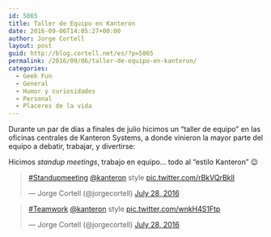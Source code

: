 ```yaml
---
id: 5865
title: Taller de Equipo en Kanteron
date: 2016-09-06T14:05:27+00:00
author: Jorge Cortell
layout: post
guid: http://blog.cortell.net/es/?p=5865
permalink: /2016/09/06/taller-de-equipo-en-kanteron/
categories:
  - Geek Fun
  - General
  - Humor y curiosidades
  - Personal
  - Placeres de la vida
---
```

Durante un par de días a finales de julio hicimos un &#8220;taller de equipo&#8221; en las oficinas centrales de Kanteron Systems, a donde vinieron la mayor parte del equipo a debatir, trabajar, y divertirse:

Hicimos _standup meetings_, trabajo en equipo&#8230; todo al &#8220;estilo Kanteron&#8221; 😉

<blockquote class="twitter-tweet" data-lang="en">
  <p lang="en" dir="ltr">
    <a href="https://twitter.com/hashtag/Standupmeeting?src=hash">#Standupmeeting</a> <a href="https://twitter.com/kanteron">@kanteron</a> style <a href="https://t.co/rBkVQrBklI">pic.twitter.com/rBkVQrBklI</a>
  </p>
  
  <p>
    &mdash; Jorge Cortell (@jorgecortell) <a href="https://twitter.com/jorgecortell/status/758719406335729664">July 28, 2016</a>
  </p>
</blockquote>



<blockquote class="twitter-tweet" data-lang="en">
  <p lang="en" dir="ltr">
    <a href="https://twitter.com/hashtag/Teamwork?src=hash">#Teamwork</a> <a href="https://twitter.com/kanteron">@kanteron</a> style <a href="https://t.co/wnkH4S1Ftp">pic.twitter.com/wnkH4S1Ftp</a>
  </p>
  
  <p>
    &mdash; Jorge Cortell (@jorgecortell) <a href="https://twitter.com/jorgecortell/status/758665159598571520">July 28, 2016</a>
  </p>
</blockquote>